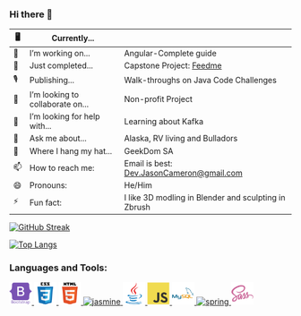 ### Hi there 👋


| 🖥 | Currently... | |
|----|---|---|
| 🔭 |  I’m working on... |Angular-Complete guide |
| 🙌 | Just completed... | Capstone Project: <a href="https://feedme.lol/">Feedme</a> |
| 🎙 | Publishing... | Walk-throughs on Java Code Challenges |
| 👯 |  I’m looking to collaborate on... | Non-profit Project |
| 🤔 |  I’m looking for help with... | Learning about Kafka |
| 💬 |  Ask me about... | Alaska, RV living and Bulladors |
| 🧢 | Where I hang my hat...| GeekDom SA |
| 📫 |  How to reach me: | Email is best: Dev.JasonCameron@gmail.com |
| 😄 |  Pronouns: | He/Him |
| ⚡ |  Fun fact: | I like 3D modling in Blender and sculpting in Zbrush |


[![GitHub Streak](http://github-readme-streak-stats.herokuapp.com?user=WebDevJasonCameron&theme=dark&hide_border=true&date_format=M%20j%5B%2C%20Y%5D)](https://git.io/streak-stats)

[![Top Langs](https://github-readme-stats.vercel.app/api/top-langs/?username=WebDevJasonCameron&theme=dark&layout=compact&hide_border=true)](https://github.com/WebDevJasonCameron)

<h3 align="left">Languages and Tools:</h3>
<p align="left"> 
  <!--BOOTSTRAP-->
  <a href="https://getbootstrap.com" target="_blank" rel="noreferrer"> 
   <img src="https://raw.githubusercontent.com/devicons/devicon/master/icons/bootstrap/bootstrap-plain-wordmark.svg" alt="bootstrap" width="40" height="40"/> 
  </a> 
    <!--CSS-->
  <a href="https://www.w3schools.com/css/" target="_blank" rel="noreferrer"> 
    <img src="https://raw.githubusercontent.com/devicons/devicon/master/icons/css3/css3-original-wordmark.svg" alt="css3" width="40" height="40"/> 
  </a> 
    <!--HTML-->
  <a href="https://www.w3.org/html/" target="_blank" rel="noreferrer"> 
    <img src="https://raw.githubusercontent.com/devicons/devicon/master/icons/html5/html5-original-wordmark.svg" alt="html5" width="40" height="40"/> 
  </a> 
    <!--JASMINE-->
  <a href="https://jasmine.github.io/" target="_blank" rel="noreferrer"> 
    <img src="https://www.vectorlogo.zone/logos/jasmine/jasmine-icon.svg" alt="jasmine" width="40" height="40"/> 
  </a> 
    <!--JAVA-->
  <a href="https://www.java.com" target="_blank" rel="noreferrer"> 
    <img src="https://raw.githubusercontent.com/devicons/devicon/master/icons/java/java-original.svg" alt="java" width="40" height="40"/> 
  </a> 
   <!--JAVASCRIPT-->
  <a href="https://developer.mozilla.org/en-US/docs/Web/JavaScript" target="_blank" rel="noreferrer"> 
    <img src="https://raw.githubusercontent.com/devicons/devicon/master/icons/javascript/javascript-original.svg" alt="javascript" width="40" height="40"/>   </a> 
   <!--MYSQL-->
  <a href="https://www.mysql.com/" target="_blank" rel="noreferrer"> 
    <img src="https://raw.githubusercontent.com/devicons/devicon/master/icons/mysql/mysql-original-wordmark.svg" alt="mysql" width="40" height="40"/> 
  </a> 
    <!--SPRING-->
  <a href="https://spring.io/" target="_blank" rel="noreferrer"> 
    <img src="https://www.vectorlogo.zone/logos/springio/springio-icon.svg" alt="spring" width="40" height="40"/>
  </a>
  <!--SASS-->
  <a href="https://sass-lang.com" target="_blank" rel="noreferrer"> 
    <img src="https://raw.githubusercontent.com/devicons/devicon/master/icons/sass/sass-original.svg" alt="sass" width="40" height="40"/> 
  </a> 
</p>

